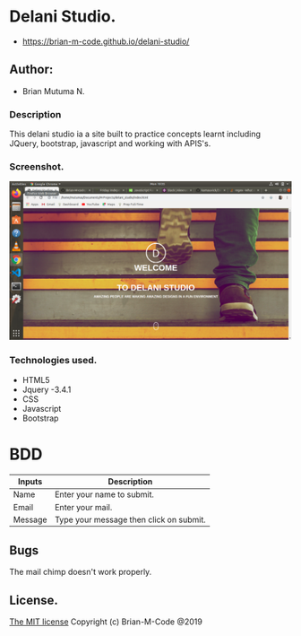 # Delani Studio.
- https://brian-m-code.github.io/delani-studio/


## Author:
- Brian Mutuma N.

### Description
This delani studio ia a site built to practice concepts learnt including JQuery, bootstrap, javascript and working with APIS's.

### Screenshot.
![screenshot](images/assets/delani.png)

### Technologies used.
- HTML5
- Jquery -3.4.1
- CSS
- Javascript
- Bootstrap

# BDD
|Inputs  | Description                             |
|--------|-----------------------------------------|
|Name    | Enter your name to submit.              |
|Email   | Enter your mail.                        |
|Message | Type your message then click on submit. | 

## Bugs
The mail chimp doesn't work properly.

## License.
[The MIT license](license.md)
Copyright (c) Brian-M-Code @2019


